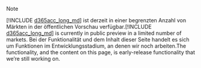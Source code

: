 > [!NOTE]
> <span data-ttu-id="0f385-101">[!INCLUDE [d365acc_long_md](d365acc_long_md.md)] ist derzeit in einer begrenzten Anzahl von Märkten in der öffentlichen Vorschau verfügbar.</span><span class="sxs-lookup"><span data-stu-id="0f385-101">[!INCLUDE [d365acc_long_md](d365acc_long_md.md)] is currently in public preview in a limited number of markets.</span></span> <span data-ttu-id="0f385-102">Bei der Funktionalität und dem Inhalt dieser Seite handelt es sich um Funktionen im Entwicklungsstadium, an denen wir noch arbeiten.</span><span class="sxs-lookup"><span data-stu-id="0f385-102">The functionality, and the content on this page, is early-release functionality that we’re still working on.</span></span>
